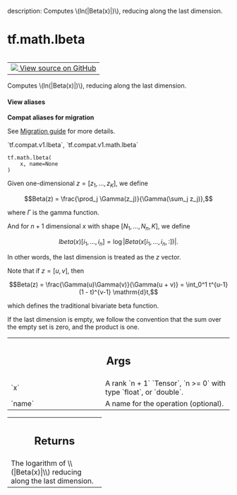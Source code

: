 description: Computes \\(ln(|Beta(x)|)\\), reducing along the last dimension.

<div itemscope itemtype="http://developers.google.com/ReferenceObject">
<meta itemprop="name" content="tf.math.lbeta" />
<meta itemprop="path" content="Stable" />
</div>

# tf.math.lbeta

<!-- Insert buttons and diff -->

<table class="tfo-notebook-buttons tfo-api nocontent" align="left">
<td>
  <a target="_blank" href="https://github.com/tensorflow/tensorflow/blob/r2.3/tensorflow/python/ops/special_math_ops.py#L50-L103">
    <img src="https://www.tensorflow.org/images/GitHub-Mark-32px.png" />
    View source on GitHub
  </a>
</td>
</table>



Computes \\(ln(|Beta(x)|)\\), reducing along the last dimension.

<section class="expandable">
  <h4 class="showalways">View aliases</h4>
  <p>
<b>Compat aliases for migration</b>
<p>See
<a href="https://www.tensorflow.org/guide/migrate">Migration guide</a> for
more details.</p>
<p>`tf.compat.v1.lbeta`, `tf.compat.v1.math.lbeta`</p>
</p>
</section>

<pre class="devsite-click-to-copy prettyprint lang-py tfo-signature-link">
<code>tf.math.lbeta(
    x, name=None
)
</code></pre>



<!-- Placeholder for "Used in" -->

Given one-dimensional $z = [z_1,...,z_K]$, we define

$$Beta(z) = \frac{\prod_j \Gamma(z_j)}{\Gamma(\sum_j z_j)},$$

where $\Gamma$ is the gamma function.

And for $n + 1$ dimensional $x$ with shape $[N_1, ..., N_n, K]$, we define

$$lbeta(x)[i_1, ..., i_n] = \log{|Beta(x[i_1, ..., i_n, :])|}.$$

In other words, the last dimension is treated as the $z$ vector.

Note that if $z = [u, v]$, then

$$Beta(z) = \frac{\Gamma(u)\Gamma(v)}{\Gamma(u + v)}
  = \int_0^1 t^{u-1} (1 - t)^{v-1} \mathrm{d}t,$$

which defines the traditional bivariate beta function.

If the last dimension is empty, we follow the convention that the sum over
the empty set is zero, and the product is one.

<!-- Tabular view -->
 <table class="responsive fixed orange">
<colgroup><col width="214px"><col></colgroup>
<tr><th colspan="2"><h2 class="add-link">Args</h2></th></tr>

<tr>
<td>
`x`
</td>
<td>
A rank `n + 1` `Tensor`, `n >= 0` with type `float`, or `double`.
</td>
</tr><tr>
<td>
`name`
</td>
<td>
A name for the operation (optional).
</td>
</tr>
</table>



<!-- Tabular view -->
 <table class="responsive fixed orange">
<colgroup><col width="214px"><col></colgroup>
<tr><th colspan="2"><h2 class="add-link">Returns</h2></th></tr>
<tr class="alt">
<td colspan="2">
The logarithm of \\(|Beta(x)|\\) reducing along the last dimension.
</td>
</tr>

</table>

